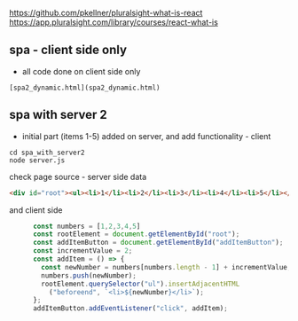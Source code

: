 https://github.com/pkellner/pluralsight-what-is-react
https://app.pluralsight.com/library/courses/react-what-is


spa - client side only
---
* all code done on client side only
```
[spa2_dynamic.html](spa2_dynamic.html)
```

spa with server 2
-----------------
* initial part (items 1-5) added on server, and add functionality - client
```shell
cd spa_with_server2
node server.js
```
check page source - server side data
```html
<div id="root"><ul><li>1</li><li>2</li><li>3</li><li>4</li><li>5</li></ul><button id="addItemButton">Add Item</button></div>
```
and client side
```javascript
      const numbers = [1,2,3,4,5]
      const rootElement = document.getElementById("root");
      const addItemButton = document.getElementById("addItemButton");
      const incrementValue = 2;
      const addItem = () => {
        const newNumber = numbers[numbers.length - 1] + incrementValue;
        numbers.push(newNumber); 
        rootElement.querySelector("ul").insertAdjacentHTML
          ("beforeend", `<li>${newNumber}</li>`);
      };
      addItemButton.addEventListener("click", addItem);
```